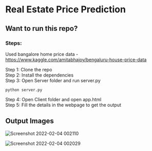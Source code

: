 # Real Estate Price Prediction

## Want to run this repo?

### Steps:

Used bangalore home price data -
https://www.kaggle.com/amitabhajoy/bengaluru-house-price-data

Step 1: Clone the repo \
Step 2: Install the dependencies \
Step 3: Open Server folder and run server.py 
~~~
python server.py
~~~

Step 4: Open Client folder and open app.html \
Step 5: Fill the details in the webpage to get the output

## Output Images

![Screenshot 2022-02-04 002110](https://user-images.githubusercontent.com/38530748/152409460-6566a924-1e96-40e5-aa6a-e4a99e065e43.png)

![Screenshot 2022-02-04 002029](https://user-images.githubusercontent.com/38530748/152409473-2318a6ec-7347-4746-8ec1-e0c7781fc60f.png)
